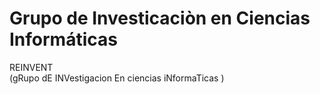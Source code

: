 # Grupo  de Investicaciòn en Ciencias Informáticas
 REINVENT	
 (gRupo dE INVestigacion En ciencias iNformaTicas )

